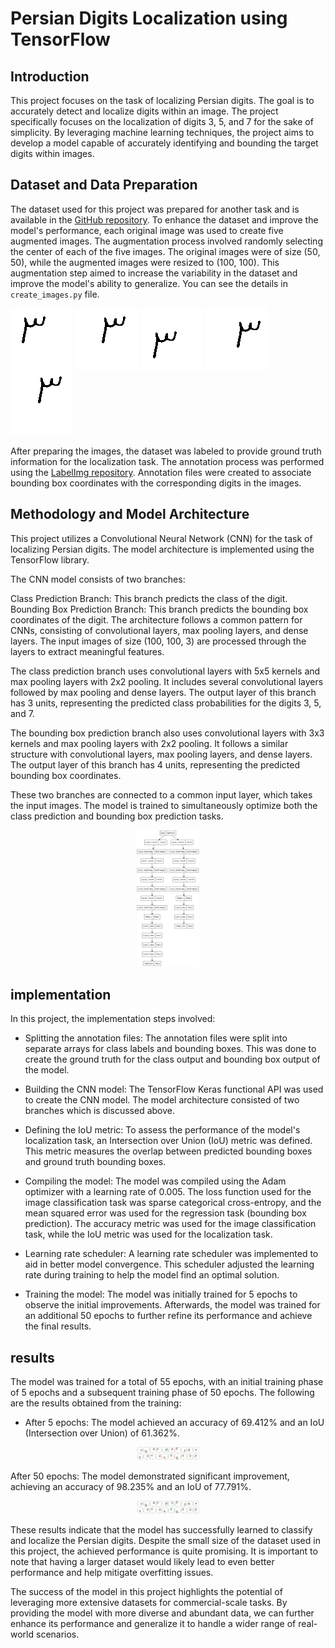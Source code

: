 # Persian Digits Localization using TensorFlow

## Introduction
This project focuses on the task of localizing Persian digits. The goal is to accurately detect and localize digits within an image. The project specifically focuses on the localization of digits 3, 5, and 7 for the sake of simplicity. By leveraging machine learning techniques, the project aims to develop a model capable of accurately identifying and bounding the target digits within images.

## Dataset and Data Preparation
The dataset used for this project was prepared for another task and is available in the [GitHub repository](https://github.com/pirhooshyaran/persian-digits-classification-using-LeNet5).
To enhance the dataset and improve the model's performance, each original image was used to create five augmented images. The augmentation process involved randomly selecting the center of each of the five images. The original images were of size (50, 50), while the augmented images were resized to (100, 100). This augmentation step aimed to increase the variability in the dataset and improve the model's ability to generalize. You can see the details in `create_images.py` file.

<p align="left">
  <img src="https://github.com/pirhooshyaran/persian-digits-localization-using-tensorflow/blob/master/new_images/0001.png" width="100" alt="Image 1">
  <img src="https://github.com/pirhooshyaran/persian-digits-localization-using-tensorflow/blob/master/new_images/0002.png" width="100" alt="Image 2">
  <img src="https://github.com/pirhooshyaran/persian-digits-localization-using-tensorflow/blob/master/new_images/0003.png" width="100" alt="Image 3">
  <img src="https://github.com/pirhooshyaran/persian-digits-localization-using-tensorflow/blob/master/new_images/0004.png" width="100" alt="Image 4">
  <img src="https://github.com/pirhooshyaran/persian-digits-localization-using-tensorflow/blob/master/new_images/0005.png" width="100" alt="Image 5">
</p>

After preparing the images, the dataset was labeled to provide ground truth information for the localization task. The annotation process was performed using the [LabelImg repository](https://github.com/heartexlabs/labelImg). Annotation files were created to associate bounding box coordinates with the corresponding digits in the images.

## Methodology and Model Architecture
This project utilizes a Convolutional Neural Network (CNN) for the task of localizing Persian digits. The model architecture is implemented using the TensorFlow library.

The CNN model consists of two branches:

Class Prediction Branch: This branch predicts the class of the digit.
Bounding Box Prediction Branch: This branch predicts the bounding box coordinates of the digit.
The architecture follows a common pattern for CNNs, consisting of convolutional layers, max pooling layers, and dense layers. The input images of size (100, 100, 3) are processed through the layers to extract meaningful features.

The class prediction branch uses convolutional layers with 5x5 kernels and max pooling layers with 2x2 pooling. It includes several convolutional layers followed by max pooling and dense layers. The output layer of this branch has 3 units, representing the predicted class probabilities for the digits 3, 5, and 7.

The bounding box prediction branch also uses convolutional layers with 3x3 kernels and max pooling layers with 2x2 pooling. It follows a similar structure with convolutional layers, max pooling layers, and dense layers. The output layer of this branch has 4 units, representing the predicted bounding box coordinates.

These two branches are connected to a common input layer, which takes the input images. The model is trained to simultaneously optimize both the class prediction and bounding box prediction tasks.

<p align="center">
  <img src="https://github.com/pirhooshyaran/persian-digits-localization-using-tensorflow/blob/master/results/model.png" width="100" alt="Number 2">
</p>

## implementation
In this project, the implementation steps involved:

- Splitting the annotation files: The annotation files were split into separate arrays for class labels and bounding boxes. This was done to create the ground truth for the class output and bounding box output of the model.

- Building the CNN model: The TensorFlow Keras functional API was used to create the CNN model. The model architecture consisted of two branches which is discussed above.

- Defining the IoU metric: To assess the performance of the model's localization task, an Intersection over Union (IoU) metric was defined. This metric measures the overlap between predicted bounding boxes and ground truth bounding boxes.

- Compiling the model: The model was compiled using the Adam optimizer with a learning rate of 0.005. The loss function used for the image classification task was sparse categorical cross-entropy, and the mean squared error was used for the regression task (bounding box prediction). The accuracy metric was used for the image classification task, while the IoU metric was used for the localization task.

- Learning rate scheduler: A learning rate scheduler was implemented to aid in better model convergence. This scheduler adjusted the learning rate during training to help the model find an optimal solution.

- Training the model: The model was initially trained for 5 epochs to observe the initial improvements. Afterwards, the model was trained for an additional 50 epochs to further refine its performance and achieve the final results.

## results
The model was trained for a total of 55 epochs, with an initial training phase of 5 epochs and a subsequent training phase of 50 epochs. The following are the results obtained from the training:

- After 5 epochs: The model achieved an accuracy of 69.412% and an IoU (Intersection over Union) of 61.362%.

<p align="center">
  <img src="https://github.com/pirhooshyaran/persian-digits-localization-using-tensorflow/blob/master/results/5_epochs.png" width="100" alt="Results after 5 epochs">
</p>

After 50 epochs: The model demonstrated significant improvement, achieving an accuracy of 98.235% and an IoU of 77.791%.

<p align="center">
  <img src="https://github.com/pirhooshyaran/persian-digits-localization-using-tensorflow/blob/master/results/50_epochs.png" width="100" alt="Results after 50 epochs">
</p>

These results indicate that the model has successfully learned to classify and localize the Persian digits. Despite the small size of the dataset used in this project, the achieved performance is quite promising. It is important to note that having a larger dataset would likely lead to even better performance and help mitigate overfitting issues.

The success of the model in this project highlights the potential of leveraging more extensive datasets for commercial-scale tasks. By providing the model with more diverse and abundant data, we can further enhance its performance and generalize it to handle a wider range of real-world scenarios.